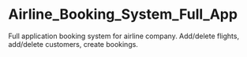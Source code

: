 # Airline_Booking_System_Full_App
Full application booking system for airline company. Add/delete flights, add/delete customers, create bookings.

